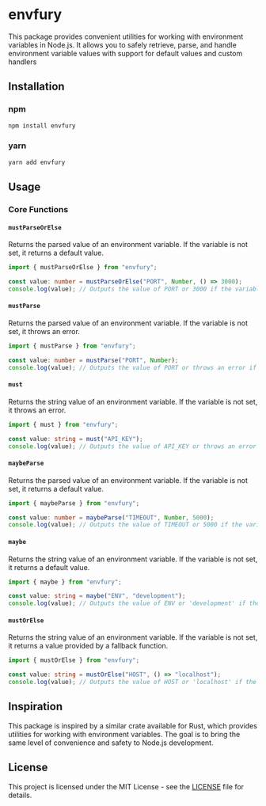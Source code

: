 # envfury

This package provides convenient utilities for working with environment variables in Node.js. It allows you to safely retrieve, parse, and handle environment variable values with support for default values and custom handlers

## Installation

### npm

```bash
npm install envfury
```

### yarn

```bash
yarn add envfury
```

## Usage

### Core Functions

#### `mustParseOrElse`

Returns the parsed value of an environment variable. If the variable is not set, it returns a default value.

```typescript
import { mustParseOrElse } from "envfury";

const value: number = mustParseOrElse("PORT", Number, () => 3000);
console.log(value); // Outputs the value of PORT or 3000 if the variable is not set.
```

#### `mustParse`

Returns the parsed value of an environment variable. If the variable is not set, it throws an error.

```typescript
import { mustParse } from "envfury";

const value: number = mustParse("PORT", Number);
console.log(value); // Outputs the value of PORT or throws an error if the variable is not set.
```

#### `must`

Returns the string value of an environment variable. If the variable is not set, it throws an error.

```typescript
import { must } from "envfury";

const value: string = must("API_KEY");
console.log(value); // Outputs the value of API_KEY or throws an error if the variable is not set.
```

#### `maybeParse`

Returns the parsed value of an environment variable. If the variable is not set, it returns a default value.

```typescript
import { maybeParse } from "envfury";

const value: number = maybeParse("TIMEOUT", Number, 5000);
console.log(value); // Outputs the value of TIMEOUT or 5000 if the variable is not set.
```

#### `maybe`

Returns the string value of an environment variable. If the variable is not set, it returns a default value.

```typescript
import { maybe } from "envfury";

const value: string = maybe("ENV", "development");
console.log(value); // Outputs the value of ENV or 'development' if the variable is not set.
```

#### `mustOrElse`

Returns the string value of an environment variable. If the variable is not set, it returns a value provided by a fallback function.

```typescript
import { mustOrElse } from "envfury";

const value: string = mustOrElse("HOST", () => "localhost");
console.log(value); // Outputs the value of HOST or 'localhost' if the variable is not set.
```

## Inspiration

This package is inspired by a similar crate available for Rust, which provides utilities for working with environment variables. The goal is to bring the same level of convenience and safety to Node.js development.

## License

This project is licensed under the MIT License - see the [LICENSE](https://github.com/sesh92/envfury/blob/master/MIT_LICENSE.txt) file for details.
